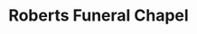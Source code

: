 ---
title: "Roberts Funeral Chapel"
url: /saint-louis/roberts-funeral-chapel/
shop: Bestattungen
---